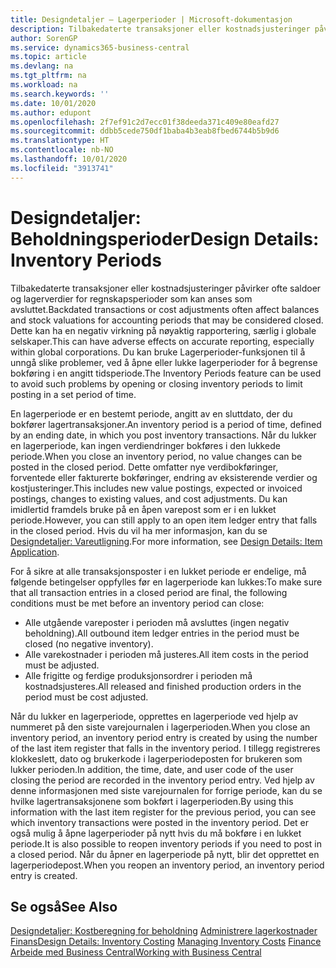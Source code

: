 ```yaml
---
title: Designdetaljer – Lagerperioder | Microsoft-dokumentasjon
description: Tilbakedaterte transaksjoner eller kostnadsjusteringer påvirker ofte saldoer og lagerverdier for regnskapsperioder som kan anses som avsluttet. Dette kan ha en negativ virkning på nøyaktig rapportering, særlig i globale selskaper. Du kan bruke Lagerperioder-funksjonen til å unngå slike problemer, ved å åpne eller lukke lagerperioder for å begrense bokføring i en angitt tidsperiode.
author: SorenGP
ms.service: dynamics365-business-central
ms.topic: article
ms.devlang: na
ms.tgt_pltfrm: na
ms.workload: na
ms.search.keywords: ''
ms.date: 10/01/2020
ms.author: edupont
ms.openlocfilehash: 2f7ef91c2d7ecc01f38deeda371c409e80eafd27
ms.sourcegitcommit: ddbb5cede750df1baba4b3eab8fbed6744b5b9d6
ms.translationtype: HT
ms.contentlocale: nb-NO
ms.lasthandoff: 10/01/2020
ms.locfileid: "3913741"
---
```

# <a name="design-details-inventory-periods"></a><span data-ttu-id="c4292-105">Designdetaljer: Beholdningsperioder</span><span class="sxs-lookup"><span data-stu-id="c4292-105">Design Details: Inventory Periods</span></span>
<span data-ttu-id="c4292-106">Tilbakedaterte transaksjoner eller kostnadsjusteringer påvirker ofte saldoer og lagerverdier for regnskapsperioder som kan anses som avsluttet.</span><span class="sxs-lookup"><span data-stu-id="c4292-106">Backdated transactions or cost adjustments often affect balances and stock valuations for accounting periods that may be considered closed.</span></span> <span data-ttu-id="c4292-107">Dette kan ha en negativ virkning på nøyaktig rapportering, særlig i globale selskaper.</span><span class="sxs-lookup"><span data-stu-id="c4292-107">This can have adverse effects on accurate reporting, especially within global corporations.</span></span> <span data-ttu-id="c4292-108">Du kan bruke Lagerperioder-funksjonen til å unngå slike problemer, ved å åpne eller lukke lagerperioder for å begrense bokføring i en angitt tidsperiode.</span><span class="sxs-lookup"><span data-stu-id="c4292-108">The Inventory Periods feature can be used to avoid such problems by opening or closing inventory periods to limit posting in a set period of time.</span></span>  

 <span data-ttu-id="c4292-109">En lagerperiode er en bestemt periode, angitt av en sluttdato, der du bokfører lagertransaksjoner.</span><span class="sxs-lookup"><span data-stu-id="c4292-109">An inventory period is a period of time, defined by an ending date, in which you post inventory transactions.</span></span> <span data-ttu-id="c4292-110">Når du lukker en lagerperiode, kan ingen verdiendringer bokføres i den lukkede periode.</span><span class="sxs-lookup"><span data-stu-id="c4292-110">When you close an inventory period, no value changes can be posted in the closed period.</span></span> <span data-ttu-id="c4292-111">Dette omfatter nye verdibokføringer, forventede eller fakturerte bokføringer, endring av eksisterende verdier og kostjusteringer.</span><span class="sxs-lookup"><span data-stu-id="c4292-111">This includes new value postings, expected or invoiced postings, changes to existing values, and cost adjustments.</span></span> <span data-ttu-id="c4292-112">Du kan imidlertid framdels bruke på en åpen varepost som er i en lukket periode.</span><span class="sxs-lookup"><span data-stu-id="c4292-112">However, you can still apply to an open item ledger entry that falls in the closed period.</span></span> <span data-ttu-id="c4292-113">Hvis du vil ha mer informasjon, kan du se [Designdetaljer: Vareutligning](design-details-item-application.md).</span><span class="sxs-lookup"><span data-stu-id="c4292-113">For more information, see [Design Details: Item Application](design-details-item-application.md).</span></span>  

 <span data-ttu-id="c4292-114">For å sikre at alle transaksjonsposter i en lukket periode er endelige, må følgende betingelser oppfylles før en lagerperiode kan lukkes:</span><span class="sxs-lookup"><span data-stu-id="c4292-114">To make sure that all transaction entries in a closed period are final, the following conditions must be met before an inventory period can close:</span></span>  

-   <span data-ttu-id="c4292-115">Alle utgående vareposter i perioden må avsluttes (ingen negativ beholdning).</span><span class="sxs-lookup"><span data-stu-id="c4292-115">All outbound item ledger entries in the period must be closed (no negative inventory).</span></span>  
-   <span data-ttu-id="c4292-116">Alle varekostnader i perioden må justeres.</span><span class="sxs-lookup"><span data-stu-id="c4292-116">All item costs in the period must be adjusted.</span></span>  
-   <span data-ttu-id="c4292-117">Alle frigitte og ferdige produksjonsordrer i perioden må kostnadsjusteres.</span><span class="sxs-lookup"><span data-stu-id="c4292-117">All released and finished production orders in the period must be cost adjusted.</span></span>  

 <span data-ttu-id="c4292-118">Når du lukker en lagerperiode, opprettes en lagerperiode ved hjelp av nummeret på den siste varejournalen i lagerperioden.</span><span class="sxs-lookup"><span data-stu-id="c4292-118">When you close an inventory period, an inventory period entry is created by using the number of the last item register that falls in the inventory period.</span></span> <span data-ttu-id="c4292-119">I tillegg registreres klokkeslett, dato og brukerkode i lagerperiodeposten for brukeren som lukker perioden.</span><span class="sxs-lookup"><span data-stu-id="c4292-119">In addition, the time, date, and user code of the user closing the period are recorded in the inventory period entry.</span></span> <span data-ttu-id="c4292-120">Ved hjelp av denne informasjonen med siste varejournalen for forrige periode, kan du se hvilke lagertransaksjonene som bokført i lagerperioden.</span><span class="sxs-lookup"><span data-stu-id="c4292-120">By using this information with the last item register for the previous period, you can see which inventory transactions were posted in the inventory period.</span></span> <span data-ttu-id="c4292-121">Det er også mulig å åpne lagerperioder på nytt hvis du må bokføre i en lukket periode.</span><span class="sxs-lookup"><span data-stu-id="c4292-121">It is also possible to reopen inventory periods if you need to post in a closed period.</span></span> <span data-ttu-id="c4292-122">Når du åpner en lagerperiode på nytt, blir det opprettet en lagerperiodepost.</span><span class="sxs-lookup"><span data-stu-id="c4292-122">When you reopen an inventory period, an inventory period entry is created.</span></span>  

## <a name="see-also"></a><span data-ttu-id="c4292-123">Se også</span><span class="sxs-lookup"><span data-stu-id="c4292-123">See Also</span></span>  
 <span data-ttu-id="c4292-124">[Designdetaljer: Kostberegning for beholdning](design-details-inventory-costing.md) [Administrere lagerkostnader](finance-manage-inventory-costs.md) [Finans](finance.md)</span><span class="sxs-lookup"><span data-stu-id="c4292-124">[Design Details: Inventory Costing](design-details-inventory-costing.md) [Managing Inventory Costs](finance-manage-inventory-costs.md) [Finance](finance.md)</span></span>  
 [<span data-ttu-id="c4292-125">Arbeide med Business Central</span><span class="sxs-lookup"><span data-stu-id="c4292-125">Working with Business Central</span></span>](ui-work-product.md)
